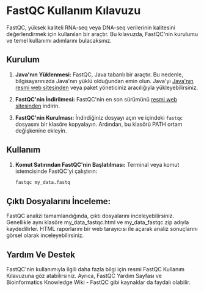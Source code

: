 # FastQC Kullanım Kılavuzu

FastQC, yüksek kaliteli RNA-seq veya DNA-seq verilerinin kalitesini değerlendirmek için kullanılan bir araçtır. Bu kılavuzda, FastQC'nin kurulumu ve temel kullanımı adımlarını bulacaksınız.

## Kurulum

1. **Java'nın Yüklenmesi:**
   FastQC, Java tabanlı bir araçtır. Bu nedenle, bilgisayarınızda Java'nın yüklü olduğundan emin olun. Java'yı [Java'nın resmi web sitesinden](https://www.java.com/) veya paket yöneticiniz aracılığıyla yükleyebilirsiniz.

2. **FastQC'nin İndirilmesi:**
   FastQC'nin en son sürümünü [resmi web sitesinden](https://www.bioinformatics.babraham.ac.uk/projects/fastqc/) indirin.

3. **FastQC'nin Kurulması:**
   İndirdiğiniz dosyayı açın ve içindeki `fastqc` dosyasını bir klasöre kopyalayın. Ardından, bu klasörü PATH ortam değişkenine ekleyin.

## Kullanım

1. **Komut Satırından FastQC'nin Başlatılması:**
   Terminal veya komut istemcisinde FastQC'yi çalıştırın:
   ```bash
   fastqc my_data.fastq

## Çıktı Dosyalarını İnceleme:
FastQC analizi tamamlandığında, çıktı dosyalarını inceleyebilirsiniz. Genellikle aynı klasöre my_data_fastqc.html ve my_data_fastqc.zip adıyla kaydedilirler. HTML raporlarını bir web tarayıcısı ile açarak analiz sonuçlarını görsel olarak inceleyebilirsiniz.

## Yardım Ve Destek
FastQC'nin kullanımıyla ilgili daha fazla bilgi için resmi FastQC Kullanım Kılavuzuna göz atabilirsiniz. Ayrıca, FastQC Yardım Sayfası ve Bioinformatics Knowledge Wiki - FastQC gibi kaynaklar da faydalı olabilir.